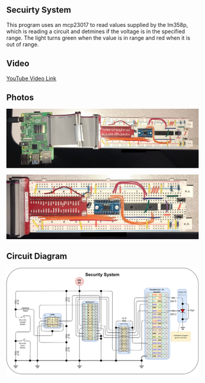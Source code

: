Secuirty System
---------------

This program uses an mcp23017 to read values supplied by the lm358p, which is reading a circuit and detmines if the voltage is in the specified range.  The light turns green when the value is in range and red when it is out of range.   


## Video

[YouTube Video Link](https://youtu.be/nNICbq8Yqfo)


## Photos

![photo1](https://raw.githubusercontent.com/wryan67/SecuritySystem/main/readme/014d91dbfe1941673540a70bb3e272a761816563d7.jpg)

![photo2](https://raw.githubusercontent.com/wryan67/SecuritySystem/main/readme/01bd47415adceec766baa4893ea106bea062a279ce.jpg)

## Circuit Diagram

![circuit diagram](https://raw.githubusercontent.com/wryan67/SecuritySystem/main/readme/circuit%20diagram.png)
